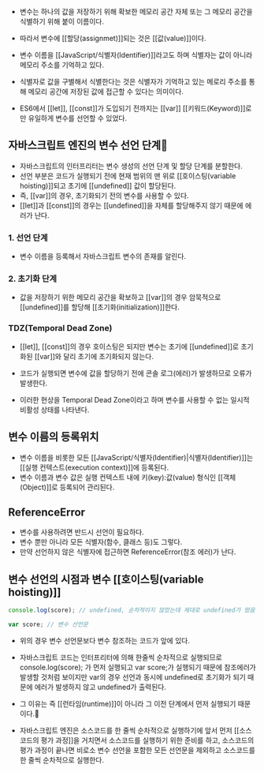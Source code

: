 - 변수는 하나의 값을 저장하기 위해 확보한 메모리 공간 자체 또는 그 메모리 공간을 식별하기 위해 붙이 이름이다.
- 따라서 변수에 [[할당(assignmet)]]되는 것은 [[값(value)]]이다.

- 변수 이름을 [[JavaScript/식별자(Identifier)]]라고도 하며 식별자는 값이 아니라 메모리 주소를 기억하고 있다.
- 식별자로 값을 구별해서 식별한다는 것은 식별자가 기억하고 있는 메로리 주소를 통해 메모리 공간에 저장된 값에 접근할 수 있다는 의미이다.

- ES6에서 [[let]], [[const]]가 도입되기 전까지는 [[var]] [[키워드(Keyword)]]로만 유일하게 변수를 선언할 수 있었다.


## 자바스크립트 엔진의 변수 선언 단계

- 자바스크립트의 인터프리터는 변수 생성의 선언 단계 및 할당 단계를 분할한다.
- 선언 부분은 코드가 실행되기 전에 현재 범위의 맨 위로 [[호이스팅(variable hoisting)]]되고 초기에 [[undefined]] 값이 할당된다.
- 즉, [[var]]의 경우, 초기화되기 전의 변수를 사용할 수 있다.
- [[let]]과 [[const]]의 경우는 [[undefined]]을 자체를 할당해주지 않기 때문에 에러가 난다.

### 1. 선언 단계

- 변수 이름을 등록해서 자바스크립트 변수의 존재를 알린다.
### 2. 초기화 단계

- 값을 저장하기 위한 메모리 공간을 확보하고 [[var]]의 경우 암묵적으로 [[undefined]]를 할당해 [[초기화(initialization)]]한다.
### TDZ(Temporal Dead Zone)

- [[let]], [[const]]의  경우 호이스팅은 되지만 변수는 초기에 [[undefined]]로 초기화된 [[var]]와 달리 초기에 초기화되지 않는다.

- 코드가 실행되면 변수에 값을 할당하기 전에 콘솔 로그(에러)가 발생하므로 오류가 발생한다.
- 이러한 현상을 Temporal Dead Zone이라고 하며 변수를 사용할 수 없는 일시적 비활성 상태를 나타낸다.

## 변수 이름의 등록위치

- 변수 이름을 비롯한 모든 [[JavaScript/식별자(Identifier)|식별자(Identifier)]]는 [[실행 컨텍스트(execution context)]]에 등록된다.
- 변수 이름과 변수 값은 실행 컨텍스트 내에 키(key):값(value) 형식인 [[객체(Object)]]로 등록되어 관리된다.


## ReferenceError

- 변수를 사용하려면 반드시 선언이 필요하다.
- 변수 뿐만 아니라 모든 식별자(함수, 클래스 등)도 그렇다.
- 만약 선언하지 않은 식별자에 접근하면 ReferenceError(참조 에러)가 난다.


## 변수 선언의 시점과 변수 [[호이스팅(variable hoisting)]]

```js
console.log(score); // undefined, 순차적이지 않았는데 제대로 undefined가 떴음

var score; // 변수 선언문
```

- 위의 경우 변수 선언문보다 변수 참조하는 코드가 앞에 있다.

- 자바스크립트 코드는 인터프리터에 의해 한줄씩 순차적으로 실행되므로 console.log(score); 가 먼저 실행되고 var score;가 실행되기 때문에 참조에러가 발생할 것처럼 보이지만 var의 경우 선언과 동시에 undefined로 초기화가 되기 때문에 에러가 발생하지 않고 undefined가 출력된다.

- 그 이유는 즉 [[런타임(runtime)]]이 아니라 그 이전 단계에서 먼저 실행되기 때문이다.

- 자바스크립트 엔진은 소스코드를 한 줄씩 순차적으로 실행하기에 앞서 먼저 [[소스코드의 평가 과정]]을 거치면서 소스코드를 실행하기 위한 준비를 하고, 소스코드의 평가 과정이 끝나면 비로소 변수 선언을 포함한 모든 선언문을 제외하고 소스코드를 한 줄씩 순차적으로 실행한다.
